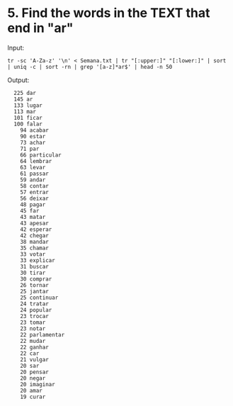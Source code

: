 # 5. Find the words in the TEXT that end in "ar"

Input:


    tr -sc 'A-Za-z' '\n' < Semana.txt | tr "[:upper:]" "[:lower:]" | sort | uniq -c | sort -rn | grep '[a-z]*ar$' | head -n 50

Output: 


      225 dar
      145 ar
      133 lugar
      113 mar
      101 ficar
      100 falar
        94 acabar
        90 estar
        73 achar
        71 par
        66 particular
        64 lembrar
        63 levar
        61 passar
        59 andar
        58 contar
        57 entrar
        56 deixar
        48 pagar
        45 far
        43 matar
        43 apesar
        42 esperar
        42 chegar
        38 mandar
        35 chamar
        33 votar
        33 explicar
        31 buscar
        30 tirar
        30 comprar
        26 tornar
        25 jantar
        25 continuar
        24 tratar
        24 popular
        23 trocar
        23 tomar
        23 notar
        22 parlamentar
        22 mudar
        22 ganhar
        22 car
        21 vulgar
        20 sar
        20 pensar
        20 negar
        20 imaginar
        20 amar
        19 curar